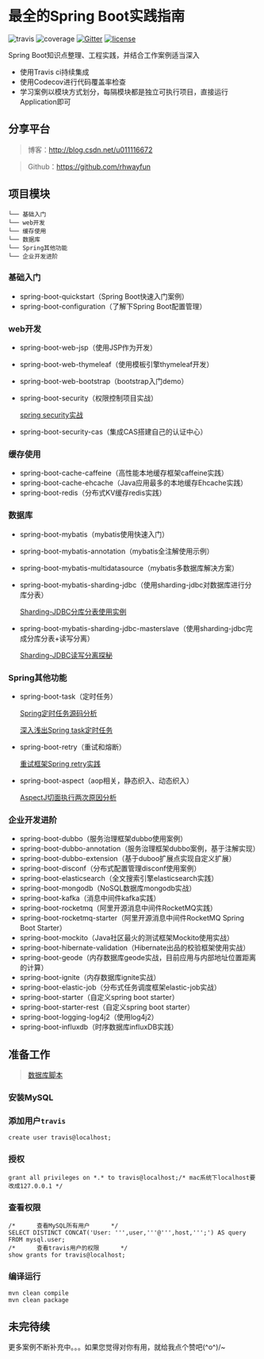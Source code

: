 # 最全的Spring Boot实践指南
![travis](https://travis-ci.org/rhwayfun/spring-boot-learning-examples.svg?branch=feature%2Fmodule)
![coverage](https://codecov.io/gh/rhwayfun/spring-boot-learning-examples/branch/feature%2Fmodule/graph/badge.svg)
[![Gitter](https://img.shields.io/gitter/room/nwjs/nw.js.svg)](https://gitter.im/spring-boot-learning-examples/bgm?source=orgpage)
[![license](https://img.shields.io/badge/license-EPL%201.0-green.svg)](https://choosealicense.com/licenses/epl-1.0/)

Spring Boot知识点整理、工程实践，并结合工作案例适当深入

* 使用Travis ci持续集成
* 使用Codecov进行代码覆盖率检查
* 学习案例以模块方式划分，每隔模块都是独立可执行项目，直接运行Application即可

## 分享平台

> 博客：http://blog.csdn.net/u011116672

> Github：https://github.com/rhwayfun

## 项目模块
```
└── 基础入门
└── web开发
└── 缓存使用
└── 数据库
└── Spring其他功能
└── 企业开发进阶
```

### 基础入门

* spring-boot-quickstart（Spring Boot快速入门案例）
* spring-boot-configuration（了解下Spring Boot配置管理）

### web开发

* spring-boot-web-jsp（使用JSP作为开发）
* spring-boot-web-thymeleaf（使用模板引擎thymeleaf开发）
* spring-boot-web-bootstrap（bootstrap入门demo）
* spring-boot-security（权限控制项目实战）
    
    [spring security实战](http://blog.csdn.net/u011116672/article/details/77428049)
    
* spring-boot-security-cas（集成CAS搭建自己的认证中心）
    

### 缓存使用
* spring-boot-cache-caffeine（高性能本地缓存框架caffeine实践）
* spring-boot-cache-ehcache（Java应用最多的本地缓存Ehcache实践）
* spring-boot-redis（分布式KV缓存redis实践）

### 数据库
* spring-boot-mybatis（mybatis使用快速入门）
* spring-boot-mybatis-annotation（mybatis全注解使用示例）
* spring-boot-mybatis-multidatasource（mybatis多数据库解决方案）
* spring-boot-mybatis-sharding-jdbc（使用sharding-jdbc对数据库进行分库分表）
    
    [Sharding-JDBC分库分表使用实例](http://blog.csdn.net/u011116672/article/details/78374724)
    
* spring-boot-mybatis-sharding-jdbc-masterslave（使用sharding-jdbc完成分库分表+读写分离）
    
    [Sharding-JDBC读写分离探秘](http://blog.csdn.net/u011116672/article/details/78576117)

### Spring其他功能
* spring-boot-task（定时任务）

    [Spring定时任务源码分析](http://blog.csdn.net/u011116672/article/details/77132205)
    
    [深入浅出Spring task定时任务](http://blog.csdn.net/u011116672/article/details/52517247)
    
* spring-boot-retry（重试和熔断）

    [重试框架Spring retry实践](http://blog.csdn.net/u011116672/article/details/77823867)
    
* spring-boot-aspect（aop相关，静态织入、动态织入）
    
    [AspectJ切面执行两次原因分析](http://blog.csdn.net/u011116672/article/details/63685340)


### 企业开发进阶
* spring-boot-dubbo（服务治理框架dubbo使用案例）
* spring-boot-dubbo-annotation（服务治理框架dubbo案例，基于注解实现）
* spring-boot-dubbo-extension（基于duboo扩展点实现自定义扩展）
* spring-boot-disconf（分布式配置管理disconf使用案例）
* spring-boot-elasticsearch（全文搜索引擎elasticsearch实践）
* spring-boot-mongodb（NoSQL数据库mongodb实战）
* spring-boot-kafka（消息中间件kafka实践）
* spring-boot-rocketmq（阿里开源消息中间件RocketMQ实践）
* spring-boot-rocketmq-starter（阿里开源消息中间件RocketMQ Spring Boot Starter）
* spring-boot-mockito（Java社区最火的测试框架Mockito使用实战）
* spring-boot-hibernate-validation（Hibernate出品的校验框架使用实战）
* spring-boot-geode（内存数据库geode实战，目前应用与内部地址位置距离的计算）
* spring-boot-ignite（内存数据库ignite实战）
* spring-boot-elastic-job（分布式任务调度框架elastic-job实战）
* spring-boot-starter（自定义spring boot starter）
* spring-boot-starter-rest（自定义spring boot starter）
* spring-boot-logging-log4j2（使用log4j2）
* spring-boot-influxdb（时序数据库influxDB实践）

## 准备工作

> [数据库脚本](docs/sql/springboot/spring-boot-mybatis.sql)

### 安装MySQL

### 添加用户`travis`

 ```
 create user travis@localhost;
 ```
### 授权

```
grant all privileges on *.* to travis@localhost;/* mac系统下localhost要改成127.0.0.1 */      
```

### 查看权限

```
/*      查看MySQL所有用户      */
SELECT DISTINCT CONCAT('User: ''',user,'''@''',host,''';') AS query FROM mysql.user;
/*      查看travis用户的权限      */
show grants for travis@localhost; 
```

### 编译运行

```
mvn clean compile
mvn clean package
```


## 未完待续
更多案例不断补充中。。。如果您觉得对你有用，就给我点个赞吧\(^o^)/~


